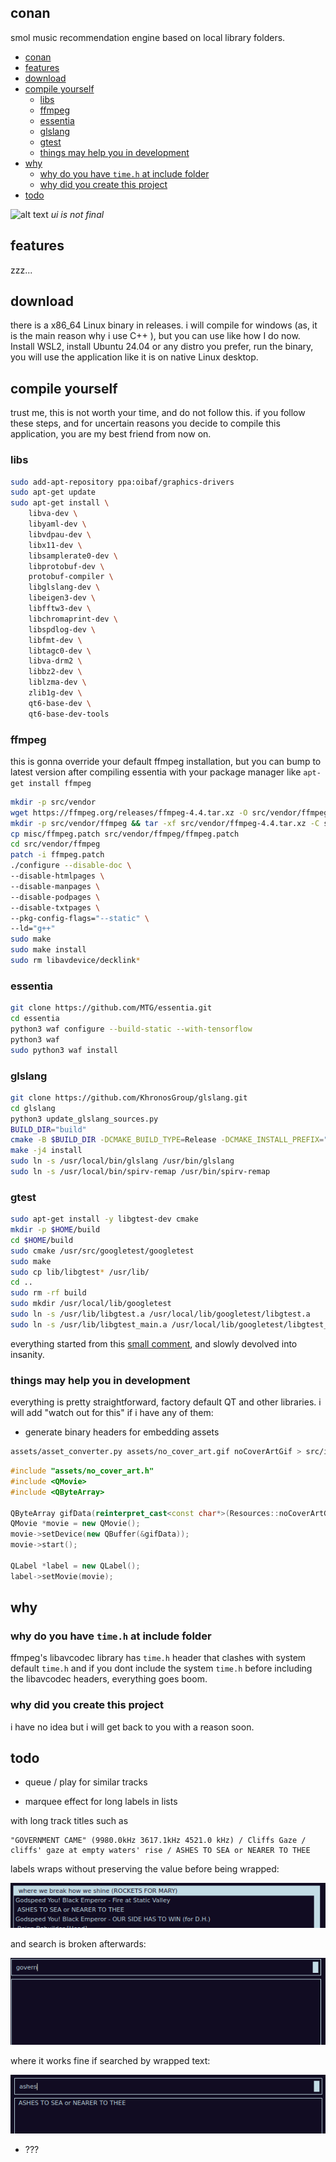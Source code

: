 ## conan
smol music recommendation engine based on local library folders.

- [conan](#conan)
- [features](#features)
- [download](#download)
- [compile yourself](#compile-yourself)
  - [libs](#libs)
  - [ffmpeg](#ffmpeg)
  - [essentia](#essentia)
  - [glslang](#glslang)
  - [gtest](#gtest)
  - [things may help you in development](#things-may-help-you-in-development)
- [why](#why)
  - [why do you have `time.h` at include folder](#why-do-you-have-timeh-at-include-folder)
  - [why did you create this project](#why-did-you-create-this-project)
- [todo](#todo)


![alt text](image.png)
*ui is not final*
## features
zzz...
## download
there is a x86_64 Linux binary in releases. i will compile for windows (as, it is the main reason why i use C++ ), but you can use like how I do now. Install WSL2, install Ubuntu 24.04 or any distro you prefer, run the binary, you will use the application like it is on native Linux desktop.
## compile yourself
trust me, this is not worth your time, and do not follow this. if you follow these steps, and for uncertain reasons you decide to compile this application, you are my best friend from now on.

### libs
```bash
sudo add-apt-repository ppa:oibaf/graphics-drivers
sudo apt-get update
sudo apt-get install \
    libva-dev \
    libyaml-dev \
    libvdpau-dev \
    libx11-dev \
    libsamplerate0-dev \
    libprotobuf-dev \
    protobuf-compiler \
    libglslang-dev \
    libeigen3-dev \
    libfftw3-dev \
    libchromaprint-dev \
    libspdlog-dev \
    libfmt-dev \
    libtagc0-dev \
    libva-drm2 \
    libbz2-dev \
    liblzma-dev \
    zlib1g-dev \
    qt6-base-dev \
    qt6-base-dev-tools
```
### ffmpeg
this is gonna override your default ffmpeg installation, but you can bump to latest version after compiling essentia with your package manager like `apt-get install ffmpeg` 
```bash
mkdir -p src/vendor
wget https://ffmpeg.org/releases/ffmpeg-4.4.tar.xz -O src/vendor/ffmpeg-4.4.tar.xz
mkdir -p src/vendor/ffmpeg && tar -xf src/vendor/ffmpeg-4.4.tar.xz -C src/vendor/ffmpeg --strip-components=1 && rm src/vendor/ffmpeg-4.4.tar.xz
cp misc/ffmpeg.patch src/vendor/ffmpeg/ffmpeg.patch
cd src/vendor/ffmpeg
patch -i ffmpeg.patch
./configure --disable-doc \
--disable-htmlpages \
--disable-manpages \
--disable-podpages \
--disable-txtpages \
--pkg-config-flags="--static" \
--ld="g++"
sudo make
sudo make install
sudo rm libavdevice/decklink*
```
### essentia
```bash
git clone https://github.com/MTG/essentia.git
cd essentia
python3 waf configure --build-static --with-tensorflow
python3 waf
sudo python3 waf install
```
### glslang
```bash
git clone https://github.com/KhronosGroup/glslang.git
cd glslang
python3 update_glslang_sources.py
BUILD_DIR="build"
cmake -B $BUILD_DIR -DCMAKE_BUILD_TYPE=Release -DCMAKE_INSTALL_PREFIX="$(pwd)/install"
make -j4 install
sudo ln -s /usr/local/bin/glslang /usr/bin/glslang
sudo ln -s /usr/local/bin/spirv-remap /usr/bin/spirv-remap
```
### gtest
```bash
sudo apt-get install -y libgtest-dev cmake
mkdir -p $HOME/build
cd $HOME/build
sudo cmake /usr/src/googletest/googletest
sudo make
sudo cp lib/libgtest* /usr/lib/
cd ..
sudo rm -rf build
sudo mkdir /usr/local/lib/googletest
sudo ln -s /usr/lib/libgtest.a /usr/local/lib/googletest/libgtest.a
sudo ln -s /usr/lib/libgtest_main.a /usr/local/lib/googletest/libgtest_main.a
```

everything started from this [small comment](<https://github.com/MTG/essentia/issues/1411#issuecomment-2564929319)>), and slowly devolved into insanity.

### things may help you in development

everything is pretty straightforward, factory default QT and other libraries. i will add "watch out for this" if i have any of them:

- generate binary headers for embedding assets

```bash
assets/asset_converter.py assets/no_cover_art.gif noCoverArtGif > src/include/assets/no_cover_art.h
```


```cpp
#include "assets/no_cover_art.h"
#include <QMovie>
#include <QByteArray>

QByteArray gifData(reinterpret_cast<const char*>(Resources::noCoverArtGif), Resources::noCoverArtGif_size);
QMovie *movie = new QMovie();
movie->setDevice(new QBuffer(&gifData));
movie->start();

QLabel *label = new QLabel();
label->setMovie(movie);
```

## why

### why do you have `time.h` at include folder

ffmpeg's libavcodec library has `time.h` header that clashes with system default `time.h` and if you dont include the system `time.h` before including the libavcodec headers, everything goes boom. 

### why did you create this project

i have no idea but i will get back to you with a reason soon.


## todo

- queue / play for similar tracks

- marquee effect for long labels in lists

with long track titles such as 
```
"GOVERNMENT CAME" (9980.0kHz 3617.1kHz 4521.0 kHz) / Cliffs Gaze / cliffs' gaze at empty waters' rise / ASHES TO SEA or NEARER TO THEE
```
labels wraps without preserving the value before being wrapped:

![alt text](./static/t1.png)

and search is broken afterwards:

![alt text](./static/t2.png)

where it works fine if searched by wrapped text:

![alt text](./static/t3.png)

- ???
